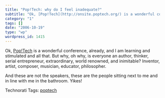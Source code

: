 ```yaml
---
title: "Pop!Tech: why do I feel inadequate?"
subtitle: "Ok, [Pop!Tech](http://onsite.poptech.org/) is a wonderful conference, already, and I am learning and..."
category: "1"
tags: []
date: "2006-10-19"
type: "wp"
wordpress_id: 1415
---
```

Ok, [Pop!Tech](http://onsite.poptech.org/) is a wonderful conference, already, and I am learning and stimulated and all that. 
But why, oh why, is everyone an author, thinker, serial entrepreneur, extraordinary, world renowned, and inimitable? Inventor, artist, composer, musician, educator, philosopher. 

And these are not the speakers, these are the people sitting next to me and in line with me in the bathroom. Yikes!

Technorati Tags: [poptech](http://technorati.com/tag/poptech)